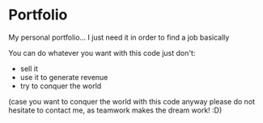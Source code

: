 # Portfolio
My personal portfolio... I just need it in order to find a job basically


You can do whatever you want with this code just don't:
- sell it
- use it to generate revenue
- try to conquer the world

(case you want to conquer the world with this code anyway please do not hesitate to contact me, as teamwork makes the dream work! :D)

